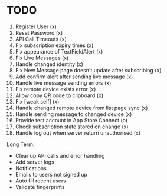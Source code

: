 #  TODO

1) Register User (x)
2) Reset Password (x)
3) API Call Timeouts (x)
4) Fix subscription expiry times (x)
5) Fix appearance of TextFieldAlert (x)
6) Fix Live Messages (x)
7) Handle changed identity (x)
8) Fix New Message page doesn't update after subscribing (x)
9) Add confirm alert after sending live message (x)
10) Handle live message sending errors (x)
11) Fix remote device exists error (x)
12) Allow copy QR code to clipboard (x)
13) Fix [weak self] (x)
14) Handle changed remote device from list page sync (x)
15) Handle sending message to changed device (x)
16) Provide test account in App Store Connect (o)
17) Check subscription state stored on change (x)
18) Handle log out when server return unauthorised (x)


Long Term:
- Clear up API calls and error handling
- Add server logs
- Notifications
- Emails to users not signed up
- Auto fill recent users
- Validate fingerprints


